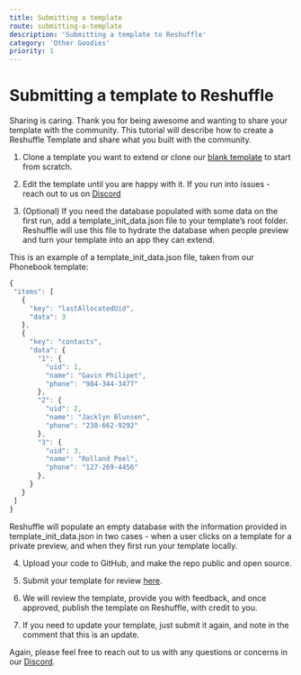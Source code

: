 ```yaml
---
title: Submitting a template  
route: submitting-a-template 
description: 'Submitting a template to Reshuffle'
category: 'Other Goodies'
priority: 1
---
```


# Submitting a template to Reshuffle
Sharing is caring. Thank you for being awesome and wanting to share your template with the community. This tutorial will describe how to create a Reshuffle Template and share what you built with the community.

1. Clone a template you want to extend or clone our [blank template](https://reshuffle.com/template/blank) to start from scratch.

2. Edit the template until you are happy with it. If you run into issues - reach out to us on [Discord](https://discordapp.com/channels/612049440047497217/612049440047497219)

3. (Optional) If you need the database populated with some data on the first run, add a  template_init_data.json file to your template’s root folder. Reshuffle will use this file to hydrate the database when people preview and turn your template into an app they can extend.


This is an example of a template_init_data.json file, taken from our Phonebook template:
```js
{
 "items": [
   {
     "key": "lastAllocatedUid",
     "data": 3
   },
   {
     "key": "contacts",
     "data": {
       "1": {
         "uid": 1,
         "name": "Gavin Philipet",
         "phone": "984-344-3477"
       },
       "2": {
         "uid": 2,
         "name": "Jacklyn Blunsen",
         "phone": "238-662-9292"
       },
       "3": {
         "uid": 3,
         "name": "Rolland Poel",
         "phone": "127-269-4456"
       },
     }
   }
 ]
}
```
 Reshuffle will populate an empty database with the information provided in template_init_data.json in two cases - when a user clicks on a template for a private preview, and when they first run your template locally.
 
4. Upload your code to GitHub, and make the repo public and open source.

5. Submit your template for review [here](https://docs.google.com/forms/d/e/1FAIpQLScya5VzPLPfDMxGMFWkU8ABDRtBrAxfsb1v4tuT92HS1JTJyQ/viewform).

6. We will review the template, provide you with feedback, and once approved, publish the template on Reshuffle, with credit to you.

7. If you need to update your template, just submit it again, and note in the comment that this is an update. 

Again, please feel free to reach out to us with any questions or concerns in our [Discord](https://discordapp.com/channels/612049440047497217/612049440047497219).
